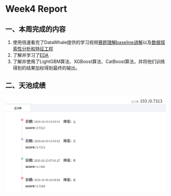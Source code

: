 # Week4 Report

## 一、本周完成的内容
1. 使用倍速看完了DataWhale提供的学习视频[赛题理解baseline讲解](https://tianchi.aliyun.com/course/video?liveId=41203)以及[数据探索性分析和特征工程](https://tianchi.aliyun.com/course/live?liveId=41204)
2. 了解并学习了[EDA](https://www.cnblogs.com/HuZihu/p/11146493.html)
3. 了解并使用了LightGBM算法、XGBoost算法、CatBoost算法，并将他们训练得到的结果加权得到最终的输出。

## 二、天池成绩
![](./images/week4_1.png)
